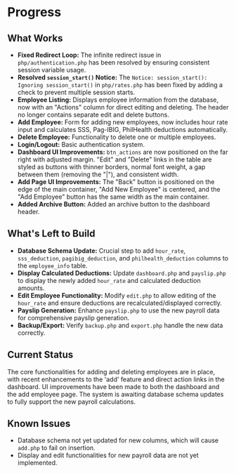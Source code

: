 # Progress

## What Works
- **Fixed Redirect Loop:** The infinite redirect issue in `php/authentication.php` has been resolved by ensuring consistent session variable usage.
- **Resolved `session_start()` Notice:** The `Notice: session_start(): Ignoring session_start()` in `php/rates.php` has been fixed by adding a check to prevent multiple session starts.
- **Employee Listing:** Displays employee information from the database, now with an "Actions" column for direct editing and deleting. The header no longer contains separate edit and delete buttons.
- **Add Employee:** Form for adding new employees, now includes hour rate input and calculates SSS, Pag-IBIG, PhilHealth deductions automatically.
- **Delete Employee:** Functionality to delete one or multiple employees.
- **Login/Logout:** Basic authentication system.
- **Dashboard UI Improvements:** `btn_actions` are now positioned on the far right with adjusted margin. "Edit" and "Delete" links in the table are styled as buttons with thinner borders, normal font weight, a gap between them (removing the "|"), and consistent width.
- **Add Page UI Improvements:** The "Back" button is positioned on the edge of the main container, "Add New Employee" is centered, and the "Add Employee" button has the same width as the main container.
- **Added Archive Button:** Added an archive button to the dashboard header.

## What's Left to Build
- **Database Schema Update:** Crucial step to add `hour_rate`, `sss_deduction`, `pagibig_deduction`, and `philhealth_deduction` columns to the `employee_info` table.
- **Display Calculated Deductions:** Update `dashboard.php` and `payslip.php` to display the newly added `hour_rate` and calculated deduction amounts.
- **Edit Employee Functionality:** Modify `edit.php` to allow editing of the `hour_rate` and ensure deductions are recalculated/displayed correctly.
- **Payslip Generation:** Enhance `payslip.php` to use the new payroll data for comprehensive payslip generation.
- **Backup/Export:** Verify `backup.php` and `export.php` handle the new data correctly.

## Current Status
The core functionalities for adding and deleting employees are in place, with recent enhancements to the 'add' feature and direct action links in the dashboard. UI improvements have been made to both the dashboard and the add employee page. The system is awaiting database schema updates to fully support the new payroll calculations.

## Known Issues
- Database schema not yet updated for new columns, which will cause `add.php` to fail on insertion.
- Display and edit functionalities for new payroll data are not yet implemented.
